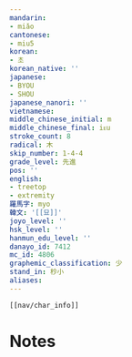 ```yaml
---
mandarin:
- miǎo
cantonese:
- miu5
korean:
- 초
korean_native: ''
japanese:
- BYOU
- SHOU
japanese_nanori: ''
vietnamese:
middle_chinese_initial: m
middle_chinese_final: iᴇu
stroke_count: 8
radical: 木
skip_number: 1-4-4
grade_level: 先進
pos: ''
english:
- treetop
- extremity
羅馬字: myo
韓文: '[[묘]]'
joyo_level: ''
hsk_level: ''
hanmun_edu_level: ''
danayo_id: 7412
mc_id: 4806
graphemic_classification: 少
stand_in: 杪小
aliases:
---
```

```meta-bind-embed
[[nav/char_info]]
```

# Notes
